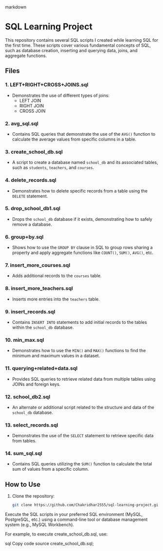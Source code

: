 


markdown

# SQL Learning Project

This repository contains several SQL scripts I created while learning SQL for the first time. These scripts cover various fundamental concepts of SQL, such as database creation, inserting and querying data, joins, and aggregate functions.

## Files

### 1. **LEFT+RIGHT+CROSS+JOINS.sql**
   - Demonstrates the use of different types of joins:
     - LEFT JOIN
     - RIGHT JOIN
     - CROSS JOIN

### 2. **avg_sql.sql**
   - Contains SQL queries that demonstrate the use of the `AVG()` function to calculate the average values from specific columns in a table.

### 3. **create_school_db.sql**
   - A script to create a database named `school_db` and its associated tables, such as `students`, `teachers`, and `courses`.

### 4. **delete_records.sql**
   - Demonstrates how to delete specific records from a table using the `DELETE` statement.

### 5. **drop_school_db1.sql**
   - Drops the `school_db` database if it exists, demonstrating how to safely remove a database.

### 6. **group+by.sql**
   - Shows how to use the `GROUP BY` clause in SQL to group rows sharing a property and apply aggregate functions like `COUNT()`, `SUM()`, `AVG()`, etc.

### 7. **insert_more_courses.sql**
   - Adds additional records to the `courses` table.

### 8. **insert_more_teachers.sql**
   - Inserts more entries into the `teachers` table.

### 9. **insert_records.sql**
   - Contains `INSERT INTO` statements to add initial records to the tables within the `school_db` database.

### 10. **min_max.sql**
   - Demonstrates how to use the `MIN()` and `MAX()` functions to find the minimum and maximum values in a dataset.

### 11. **querying+related+data.sql**
   - Provides SQL queries to retrieve related data from multiple tables using JOINs and foreign keys.

### 12. **school_db2.sql**
   - An alternate or additional script related to the structure and data of the `school_db` database.

### 13. **select_records.sql**
   - Demonstrates the use of the `SELECT` statement to retrieve specific data from tables.

### 14. **sum_sql.sql**
   - Contains SQL queries utilizing the `SUM()` function to calculate the total sum of values from a specific column.

## How to Use

1. Clone the repository:
   ```bash
   git clone https://github.com/Chakridhar2555/sql-learning-project.git

Execute the SQL scripts in your preferred SQL environment (MySQL, PostgreSQL, etc.) using a command-line tool or database management system (e.g., MySQL Workbench).

For example, to execute create_school_db.sql, use:

sql
Copy code
source create_school_db.sql;
